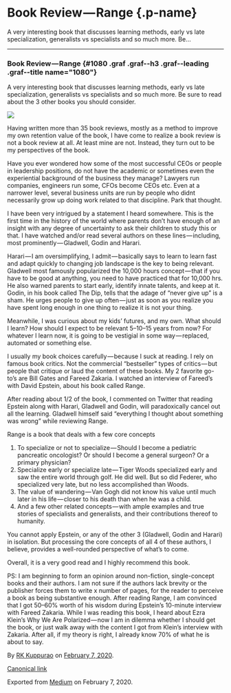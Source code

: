 Book Review — Range {.p-name}
===================

A very interesting book that discusses learning methods, early vs late
specialization, generalists vs specialists and so much more. Be…

* * * * *

### Book Review — Range {#1080 .graf .graf--h3 .graf--leading .graf--title name="1080"}

A very interesting book that discusses learning methods, early vs late
specialization, generalists vs specialists and so much more. Be sure to
read about the 3 other books you should consider.

![](https://cdn-images-1.medium.com/max/600/1*1r_e0dfTrXoLrvnI6vJ8Ng.jpeg)

Having written more than 35 book reviews, mostly as a method to improve
my own retention value of the book, I have come to realize a book review
is not a book review at all. At least mine are not. Instead, they turn
out to be my perspectives of the book.

Have you ever wondered how some of the most successful CEOs or people in
leadership positions, do not have the academic or sometimes even the
experiential background of the business they manage? Lawyers run
companies, engineers run some, CFOs become CEOs etc. Even at a narrower
level, several business units are run by people who didnt necessarily
grow up doing work related to that discipline. Park that thought.

I have been very intrigued by a statement I heard somewhere. This is the
first time in the history of the world where parents don’t have enough
of an insight with any degree of uncertainty to ask their children to
study this or that. I have watched and/or read several authors on these
lines — including, most prominently — Gladwell, Godin and Harari.

Harari — I am oversimplifying, I admit — basically says to learn to
learn fast and adapt quickly to changing job landscape is the key to
being relevant. Gladwell most famously popularized the 10,000 hours
concept — that if you have to be good at anything, you need to have
practiced that for 10,000 hrs. He also warned parents to start early,
identify innate talents, and keep at it. Godin, in his book called The
Dip, tells that the adage of “never give up” is a sham. He urges people
to give up often — just as soon as you realize you have spent long
enough in one thing to realize it is not your thing.

Meanwhile, I was curious about my kids’ futures, and my own. What should
I learn? How should I expect to be relevant 5–10–15 years from now? For
whatever I learn now, it is going to be vestigial in some
way — replaced, automated or something else.

I usually my book choices carefully — because I suck at reading. I rely
on famous book critics. Not the commercial “bestseller” types of
critics — but people that critique or laud the content of these books.
My 2 favorite go-to’s are Bill Gates and Fareed Zakaria. I watched an
interview of Fareed’s with David Epstein, about his book called Range.

After reading about 1/2 of the book, I commented on Twitter that reading
Epstein along with Harari, Gladwell and Godin, will paradoxically cancel
out all the learning. Gladwell himself said “everything I thought about
something was wrong” while reviewing Range.

Range is a book that deals with a few core concepts

1.  To specialize or not to specialize — Should I become a pediatric
    pancreatic oncologist? Or should I become a general surgeon? Or a
    primary physician?
2.  Specialize early or specialize late — Tiger Woods specialized early
    and saw the entire world through golf. He did well. But so did
    Federer, who specialized very late, but no less accomplished than
    Woods.
3.  The value of wandering — Van Gogh did not know his value until much
    later in his life — closer to his death than when he was a child.
4.  And a few other related concepts — with ample examples and true
    stories of specialists and generalists, and their contributions
    thereof to humanity.

You cannot apply Epstein, or any of the other 3 (Gladwell, Godin and
Harari) in isolation. But processing the core concepts of all 4 of these
authors, I believe, provides a well-rounded perspective of what’s to
come.

Overall, it is a very good read and I highly recommend this book.

PS: I am beginning to form an opinion around non-fiction, single-concept
books and their authors. I am not sure if the authors lack brevity or
the publisher forces them to write x number of pages, for the reader to
perceive a book as being substantive enough. After reading Range, I am
convinced that I got 50–60% worth of his wisdom during Epstein’s
10-minute interview with Fareed Zakaria. While I was reading this book,
I heard about Ezra Klein’s Why We Are Polarized — now I am in dilemma
whether I should get the book, or just walk away with the content I got
from Klein’s interview with Zakaria. After all, if my theory is right, I
already know 70% of what he is about to say.

By [RK Kuppurao](https://medium.com/@kuppurao) on [February 7,
2020](https://medium.com/p/1602cb115804).

[Canonical
link](https://medium.com/@kuppurao/book-review-range-1602cb115804)

Exported from [Medium](https://medium.com) on February 7, 2020.
